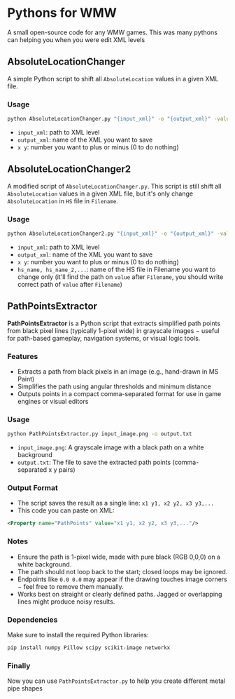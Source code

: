 # Pythons for WMW
A small open-source code for any WMW games. This was many pythons can helping you when you were edit XML levels
## AbsoluteLocationChanger

A simple Python script to shift all `AbsoluteLocation` values in a given XML file.

### Usage

```bash
python AbsoluteLocationChanger.py "{input_xml}" -o "{output_xml}" -value "{x y}"
```

- `input_xml`: path to XML level
- `output_xml`: name of the XML you want to save
- `x y`: number you want to plus or minus (0 to do nothing)

## AbsoluteLocationChanger2

A modified script of `AbsoluteLocationChanger.py`. This script is still shift all `AbsoluteLocation` values in a given XML file, but it's only change `AbsoluteLocation` in `HS` file in `Filename`.

### Usage

```bash
python AbsoluteLocationChanger2.py "{input_xml}" -o "{output_xml}" -value "{x y}" -hs "{hs_name}, {hs_name_2},..."
```

- `input_xml`: path to XML level
- `output_xml`: name of the XML you want to save
- `x y`: number you want to plus or minus (0 to do nothing)
- `hs_name, hs_name_2,...`: name of the HS file in Filename you want to change only (it'll find the path on `value` after `Filename`, you should write correct path of `value` after `Filename`)

## PathPointsExtractor
**PathPointsExtractor** is a Python script that extracts simplified path points from black pixel lines (typically 1-pixel wide) in grayscale images − useful for path-based gameplay, navigation systems, or visual logic tools.
### Features
- Extracts a path from black pixels in an image (e.g., hand-drawn in MS Paint)
- Simplifies the path using angular thresholds and minimum distance
- Outputs points in a compact comma-separated format for use in game engines or visual editors
### Usage
```bash
python PathPointsExtractor.py input_image.png -o output.txt
```
- `input_image.png`: A grayscale image with a black path on a white background
- `output.txt`: The file to save the extracted path points (comma-separated x y pairs)
### Output Format
- The script saves the result as a single line: `x1 y1, x2 y2, x3 y3,...`
- This code you can paste on XML:
```XML
<Property name="PathPoints" value="x1 y1, x2 y2, x3 y3,..."/>
```
### Notes
- Ensure the path is 1-pixel wide, made with pure black (RGB 0,0,0) on a white background.
- The path should not loop back to the start; closed loops may be ignored.
- Endpoints like `0.0 0.0` may appear if the drawing touches image corners − feel free to remove them manually.
- Works best on straight or clearly defined paths. Jagged or overlapping lines might produce noisy results.
### Dependencies
Make sure to install the required Python libraries:
```bash
pip install numpy Pillow scipy scikit-image networkx
```
### Finally
Now you can use `PathPointsExtractor.py` to help you create different metal pipe shapes
